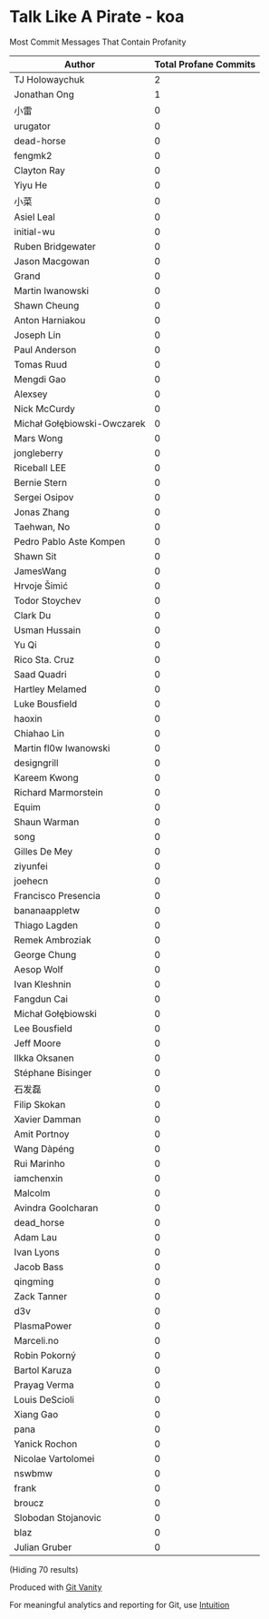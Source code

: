 # Talk Like A Pirate - koa

Most Commit Messages That Contain Profanity

Author | Total Profane Commits
--- | ---
TJ Holowaychuk | 2
Jonathan Ong | 1
小雷 | 0
urugator | 0
dead-horse | 0
fengmk2 | 0
Clayton Ray | 0
Yiyu He | 0
小菜 | 0
Asiel Leal | 0
initial-wu | 0
Ruben Bridgewater | 0
Jason Macgowan | 0
Grand | 0
Martin Iwanowski | 0
Shawn Cheung | 0
Anton Harniakou | 0
Joseph Lin | 0
Paul Anderson | 0
Tomas Ruud | 0
Mengdi Gao | 0
Alexsey | 0
Nick McCurdy | 0
Michał Gołębiowski-Owczarek | 0
Mars Wong | 0
jongleberry | 0
Riceball LEE | 0
Bernie Stern | 0
Sergei Osipov | 0
Jonas Zhang | 0
Taehwan, No | 0
Pedro Pablo Aste Kompen | 0
Shawn Sit | 0
JamesWang | 0
Hrvoje Šimić | 0
Todor Stoychev | 0
Clark Du | 0
Usman Hussain | 0
Yu Qi | 0
Rico Sta. Cruz | 0
Saad Quadri | 0
Hartley Melamed | 0
Luke Bousfield | 0
haoxin | 0
Chiahao Lin | 0
Martin fl0w Iwanowski | 0
designgrill | 0
Kareem Kwong | 0
Richard Marmorstein | 0
Equim | 0
Shaun Warman | 0
song | 0
Gilles De Mey | 0
ziyunfei | 0
joehecn | 0
Francisco Presencia | 0
bananaappletw | 0
Thiago Lagden | 0
Remek Ambroziak | 0
George Chung | 0
Aesop Wolf | 0
Ivan Kleshnin | 0
Fangdun Cai | 0
Michał Gołębiowski | 0
Lee Bousfield | 0
Jeff Moore | 0
Ilkka Oksanen | 0
Stéphane Bisinger | 0
石发磊 | 0
Filip Skokan | 0
Xavier Damman | 0
Amit Portnoy | 0
Wang Dàpéng | 0
Rui Marinho | 0
iamchenxin | 0
Malcolm | 0
Avindra Goolcharan | 0
dead_horse | 0
Adam Lau | 0
Ivan Lyons | 0
Jacob Bass | 0
qingming | 0
Zack Tanner | 0
d3v | 0
PlasmaPower | 0
Marceli.no | 0
Robin Pokorný | 0
Bartol Karuza | 0
Prayag Verma | 0
Louis DeScioli | 0
Xiang Gao | 0
pana | 0
Yanick Rochon | 0
Nicolae Vartolomei | 0
nswbmw | 0
frank | 0
broucz | 0
Slobodan Stojanovic | 0
blaz | 0
Julian Gruber | 0

(Hiding 70 results)

Produced with [Git Vanity](https://github.com/intuition-app/git-vanity)

For meaningful analytics and reporting for Git, use [Intuition](https://intuition.app)


